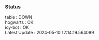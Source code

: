 ### Status


table : DOWN  
hogwarts : OK  
icy-bot : OK  
Latest Update : 2024-05-10 12:14:19.564089
